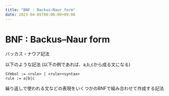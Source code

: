 ```yaml
---
title: "BNF : Backus–Naur form"
date: 2023-04-05T00:00:00+09:00
---
```

# BNF : Backus–Naur form

バッカス・ナウア記法

以下のような記法
(以下の例であれば、a,b,cから成る文になる)
``` 
SYmbol := <rule> | <rule><syntax>
rule := a|b|c
```

繰り返しで使われる文などの表現をいくつかのBNFで組み合わせて作成する記法